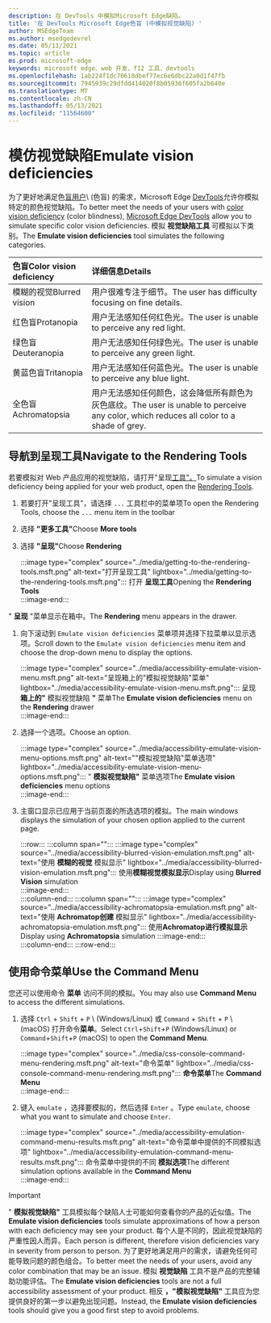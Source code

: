 ```yaml
---
description: 在 DevTools 中模拟Microsoft Edge缺陷。
title: '在 DevTools Microsoft Edge色盲 (中模拟视觉缺陷) '
author: MSEdgeTeam
ms.author: msedgedevrel
ms.date: 05/11/2021
ms.topic: article
ms.prod: microsoft-edge
keywords: microsoft edge、web 开发、f12 工具、devtools
ms.openlocfilehash: 1ab224f1dc70618dbef77ec6e6dbc22a0d1f47fb
ms.sourcegitcommit: 7945939c29dfdd414020f8b05936f605fa2b640e
ms.translationtype: MT
ms.contentlocale: zh-CN
ms.lasthandoff: 05/13/2021
ms.locfileid: "11564600"
---
```

# <a name="emulate-vision-deficiencies"></a><span data-ttu-id="cabb7-104">模仿视觉缺陷</span><span class="sxs-lookup"><span data-stu-id="cabb7-104">Emulate vision deficiencies</span></span>  

<span data-ttu-id="cabb7-105">为了更好地满足色[盲用户][ColorblindawarenessMain]\ (色盲\) 的需求，Microsoft Edge [DevTools][DevtoolsIndex]允许你模拟特定的颜色视觉缺陷。</span><span class="sxs-lookup"><span data-stu-id="cabb7-105">To better meet the needs of your users with [color vision deficiency][ColorblindawarenessMain] \(color blindness\), [Microsoft Edge DevTools][DevtoolsIndex] allow you to simulate specific color vision deficiencies.</span></span>  <span data-ttu-id="cabb7-106">模拟 **视觉缺陷工具** 可模拟以下类别。</span><span class="sxs-lookup"><span data-stu-id="cabb7-106">The **Emulate vision deficiencies** tool simulates the following categories.</span></span>  

| <span data-ttu-id="cabb7-107">色盲</span><span class="sxs-lookup"><span data-stu-id="cabb7-107">Color vision deficiency</span></span> | <span data-ttu-id="cabb7-108">详细信息</span><span class="sxs-lookup"><span data-stu-id="cabb7-108">Details</span></span> |  
|:--- |:--- |  
| <span data-ttu-id="cabb7-109">模糊的视觉</span><span class="sxs-lookup"><span data-stu-id="cabb7-109">Blurred vision</span></span> | <span data-ttu-id="cabb7-110">用户很难专注于细节。</span><span class="sxs-lookup"><span data-stu-id="cabb7-110">The user has difficulty focusing on fine details.</span></span> |  
| <span data-ttu-id="cabb7-111">红色盲</span><span class="sxs-lookup"><span data-stu-id="cabb7-111">Protanopia</span></span> | <span data-ttu-id="cabb7-112">用户无法感知任何红色光。</span><span class="sxs-lookup"><span data-stu-id="cabb7-112">The user is unable to perceive any red light.</span></span> |  
| <span data-ttu-id="cabb7-113">绿色盲</span><span class="sxs-lookup"><span data-stu-id="cabb7-113">Deuteranopia</span></span> | <span data-ttu-id="cabb7-114">用户无法感知任何绿色光。</span><span class="sxs-lookup"><span data-stu-id="cabb7-114">The user is unable to perceive any green light.</span></span> |  
| <span data-ttu-id="cabb7-115">黄蓝色盲</span><span class="sxs-lookup"><span data-stu-id="cabb7-115">Tritanopia</span></span> | <span data-ttu-id="cabb7-116">用户无法感知任何蓝色光。</span><span class="sxs-lookup"><span data-stu-id="cabb7-116">The user is unable to perceive any blue light.</span></span> |  
| <span data-ttu-id="cabb7-117">全色盲</span><span class="sxs-lookup"><span data-stu-id="cabb7-117">Achromatopsia</span></span> | <span data-ttu-id="cabb7-118">用户无法感知任何颜色，这会降低所有颜色为灰色底纹。</span><span class="sxs-lookup"><span data-stu-id="cabb7-118">The user is unable to perceive any color, which reduces all color to a shade of grey.</span></span> |  

## <a name="navigate-to-the-rendering-tools"></a><span data-ttu-id="cabb7-119">导航到呈现工具</span><span class="sxs-lookup"><span data-stu-id="cabb7-119">Navigate to the Rendering Tools</span></span>  

<span data-ttu-id="cabb7-120">若要模拟对 Web 产品应用的视觉缺陷，请打开"呈现[工具"。][DevtoolsRenderingToolsIndex]</span><span class="sxs-lookup"><span data-stu-id="cabb7-120">To simulate a vision deficiency being applied for your web product, open the [Rendering Tools][DevtoolsRenderingToolsIndex].</span></span>  

1.  <span data-ttu-id="cabb7-121">若要打开"呈现工具"，请选择 `...` 工具栏中的菜单项</span><span class="sxs-lookup"><span data-stu-id="cabb7-121">To open the Rendering Tools, choose the `...` menu item in the toolbar</span></span>  
1.  <span data-ttu-id="cabb7-122">选择 **"更多工具"**</span><span class="sxs-lookup"><span data-stu-id="cabb7-122">Choose **More tools**</span></span>  
1.  <span data-ttu-id="cabb7-123">选择 **"呈现"**</span><span class="sxs-lookup"><span data-stu-id="cabb7-123">Choose **Rendering**</span></span>  
    
    :::image type="complex" source="../media/getting-to-the-rendering-tools.msft.png" alt-text="打开呈现工具" lightbox="../media/getting-to-the-rendering-tools.msft.png":::
       <span data-ttu-id="cabb7-125">打开 **呈现工具**</span><span class="sxs-lookup"><span data-stu-id="cabb7-125">Opening the **Rendering Tools**</span></span>  
    :::image-end:::  
    
<span data-ttu-id="cabb7-126">" **呈现** "菜单显示在箱中。</span><span class="sxs-lookup"><span data-stu-id="cabb7-126">The **Rendering** menu appears in the drawer.</span></span>  

1.  <span data-ttu-id="cabb7-127">向下滚动到 `Emulate vision deficiencies` 菜单项并选择下拉菜单以显示选项。</span><span class="sxs-lookup"><span data-stu-id="cabb7-127">Scroll down to the `Emulate vision deficiencies` menu item and choose the drop-down menu to display the options.</span></span>  
    
    :::image type="complex" source="../media/accessibility-emulate-vision-menu.msft.png" alt-text="呈现箱上的"模拟视觉缺陷"菜单" lightbox="../media/accessibility-emulate-vision-menu.msft.png":::
       <span data-ttu-id="cabb7-129">呈现 **箱上的"** 模拟视觉缺陷 **"** 菜单</span><span class="sxs-lookup"><span data-stu-id="cabb7-129">The **Emulate vision deficiencies** menu on the **Rendering** drawer</span></span>  
    :::image-end:::  
    
1.  <span data-ttu-id="cabb7-130">选择一个选项。</span><span class="sxs-lookup"><span data-stu-id="cabb7-130">Choose an option.</span></span>  
    
    :::image type="complex" source="../media/accessibility-emulate-vision-menu-options.msft.png" alt-text=""模拟视觉缺陷"菜单选项" lightbox="../media/accessibility-emulate-vision-menu-options.msft.png":::
       <span data-ttu-id="cabb7-132">" **模拟视觉缺陷"** 菜单选项</span><span class="sxs-lookup"><span data-stu-id="cabb7-132">The **Emulate vision deficiencies** menu options</span></span>  
    :::image-end:::  
    
1.  <span data-ttu-id="cabb7-133">主窗口显示已应用于当前页面的所选选项的模拟。</span><span class="sxs-lookup"><span data-stu-id="cabb7-133">The main windows displays the simulation of your chosen option applied to the current page.</span></span>  
    
    :::row:::
       :::column span="":::
          :::image type="complex" source="../media/accessibility-blurred-vision-emulation.msft.png" alt-text="使用 **模糊的视觉** 模拟显示" lightbox="../media/accessibility-blurred-vision-emulation.msft.png":::
             <span data-ttu-id="cabb7-135">使用**模糊视觉模拟显示**</span><span class="sxs-lookup"><span data-stu-id="cabb7-135">Display using **Blurred Vision** simulation</span></span>  
          :::image-end:::  
       :::column-end:::
       :::column span="":::
          :::image type="complex" source="../media/accessibility-achromatopsia-emulation.msft.png" alt-text="使用 **Achromatop创建** 模拟显示" lightbox="../media/accessibility-achromatopsia-emulation.msft.png":::
             <span data-ttu-id="cabb7-137">使用**Achromatop进行模拟显示**</span><span class="sxs-lookup"><span data-stu-id="cabb7-137">Display using **Achromatopsia** simulation</span></span> :::image-end:::  
       :::column-end:::
    :::row-end:::
    
## <a name="use-the-command-menu"></a><span data-ttu-id="cabb7-138">使用命令菜单</span><span class="sxs-lookup"><span data-stu-id="cabb7-138">Use the Command Menu</span></span>  

<span data-ttu-id="cabb7-139">您还可以使用命令 **菜单** 访问不同的模拟。</span><span class="sxs-lookup"><span data-stu-id="cabb7-139">You may also use **Command Menu** to access the different simulations.</span></span>  

1.  <span data-ttu-id="cabb7-140">选择 `Ctrl` + `Shift` + `P` \ (Windows/Linux\) 或 `Command` + `Shift` + `P` \ (macOS\) 打开命令**菜单**。</span><span class="sxs-lookup"><span data-stu-id="cabb7-140">Select `Ctrl`+`Shift`+`P` \(Windows/Linux\) or `Command`+`Shift`+`P` \(macOS\) to open the **Command Menu**.</span></span>  
    
    :::image type="complex" source="../media/css-console-command-menu-rendering.msft.png" alt-text="命令菜单" lightbox="../media/css-console-command-menu-rendering.msft.png":::
       <span data-ttu-id="cabb7-142">**命令菜单**</span><span class="sxs-lookup"><span data-stu-id="cabb7-142">The **Command Menu**</span></span>  
    :::image-end:::  
    
1.  <span data-ttu-id="cabb7-143">键入 `emulate` ，选择要模拟的，然后选择 `Enter` 。</span><span class="sxs-lookup"><span data-stu-id="cabb7-143">Type `emulate`, choose what you want to simulate and choose `Enter`.</span></span>  
    
    :::image type="complex" source="../media/accessibility-emulation-command-menu-results.msft.png" alt-text="命令菜单中提供的不同模拟选项" lightbox="../media/accessibility-emulation-command-menu-results.msft.png":::
       <span data-ttu-id="cabb7-145">命令菜单中提供的不同 **模拟选项**</span><span class="sxs-lookup"><span data-stu-id="cabb7-145">The different simulation options available in the **Command Menu**</span></span>  
    :::image-end:::  
    
> [!IMPORTANT]
> <span data-ttu-id="cabb7-146">" **模拟视觉缺陷"** 工具模拟每个缺陷人士可能如何查看你的产品的近似值。</span><span class="sxs-lookup"><span data-stu-id="cabb7-146">The **Emulate vision deficiencies** tools simulate approximations of how a person with each deficiency may see your product.</span></span>  <span data-ttu-id="cabb7-147">每个人是不同的，因此视觉缺陷的严重性因人而异。</span><span class="sxs-lookup"><span data-stu-id="cabb7-147">Each person is different, therefore vision deficiencies vary in severity from person to person.</span></span>  <span data-ttu-id="cabb7-148">为了更好地满足用户的需求，请避免任何可能导致问题的颜色组合。</span><span class="sxs-lookup"><span data-stu-id="cabb7-148">To better meet the needs of your users, avoid any color combination that may be an issue.</span></span>  <span data-ttu-id="cabb7-149">模拟 **视觉缺陷** 工具不是产品的完整辅助功能评估。</span><span class="sxs-lookup"><span data-stu-id="cabb7-149">The **Emulate vision deficiencies** tools are not a full accessibility assessment of your product.</span></span>  <span data-ttu-id="cabb7-150">相反 **，"模拟视觉缺陷"** 工具应为您提供良好的第一步以避免出现问题。</span><span class="sxs-lookup"><span data-stu-id="cabb7-150">Instead, the **Emulate vision deficiencies** tools should  give you a good first step to avoid problems.</span></span>  

<!-- links -->  

[DevToolsIndex]: ../index.md "Microsoft Edge (Chromium) 开发人员工具 | Microsoft Docs"  
[DevtoolsRenderingToolsIndex]: ../rendering-tools/index.md "分析运行时性能|Microsoft Docs"  

[ColorblindawarenessMain]: https://www.colourblindawareness.org "光盲意识组织"  

[AmfcbMain]: https://www.amfcb.org "American Foundation for the Color Blind (AFCB) "  

